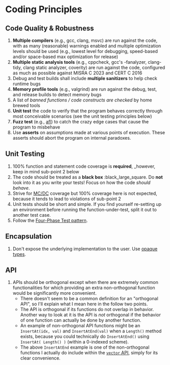 # Coding Principles

## Code Quality & Robustness
1. **Multiple compilers** (e.g., gcc, clang, msvc) are run against the code, with as many (reasonable) warnings enabled and multiple optimization levels should be used (e.g., lowest level for debugging, speed-based and/or space-based max optimization for release)
2. **Multiple static analysis tools** (e.g., cppcheck, gcc's -fanalyzer, clang-tidy, clang static analyzer, coverity) are run against the code, configured as much as possible against MISRA C 2023 and CERT C 2016
3. Debug and test builds shall include **multiple sanitizers** to help check runtime bugs
4. **Memory profile tools** (e.g., valgrind) are run against the debug, test, and release builds to detect memory bugs
5. A list of _banned functions / code constructs are checked_ by home brewed tools
6. **Unit test** the code to verify that the program behaves correctly through most conceivable scenarios (see the unit testing principles below)
7. **Fuzz test** (e.g., [afl](https://lcamtuf.coredump.cx/afl/)) to catch the crazy edge cases that cause the program to misbehave
8. Use **asserts** on assumptions made at various points of execution. These asserts should abort the program on internal paradoxes.

## Unit Testing
1. 100% function and statement code coverage is **required**, _however, keep in mind sub-point 2 below
2. The code should be treated as a **black box** :black_large_square. Do **not** look into it as you write your tests! Focus on how the code _should behave_.
3. Strive for [MC/DC](https://en.wikipedia.org/wiki/Modified_condition/decision_coverage) coverage but 100% coverage here is not expected, because it tends to lead to violations of sub-point 2
4. Unit tests should be short and simple. If you find yourself re-setting up an environment before running the function-under-test, split it out to another test case.
5. Follow the [Four-Phase Test pattern](http://xunitpatterns.com/Four%20Phase%20Test.html).

## Encapsulation
1. Don't expose the underlying implementation to the user. Use [opaque types](https://stackoverflow.com/questions/2301454/what-defines-an-opaque-type-in-c-and-when-are-they-necessary-and-or-useful).

## API
1. APIs should be orthogonal except when there are extremely common functionalities for which providing an extra non-orthogonal function would be significantly more convenient.
   - There doesn't seem to be a common definition for an "orthogonal API", so I'll explain what I mean here in the follow two points.
   - The API is orthogonal if its functions do not overlap in behavior. Another way to look at it is the API is _not_ orthogonal if the behavior of one function can actually be done by another function.
   - An example of non-orthogonal API functions might be an `InsertAt(idx, val)` and `InsertAtEnd(val)` when a `Length()` method exists, because you could technically do `InsertAtEnd()` using `InsertAt( Length() )` (within a 0-indexed scheme).
   - The above `InsertAtEnd` example is one of the non-orthogonal functions I actually do include within the [`vector` API](./vector/vector.h), simply for its clear convenience.